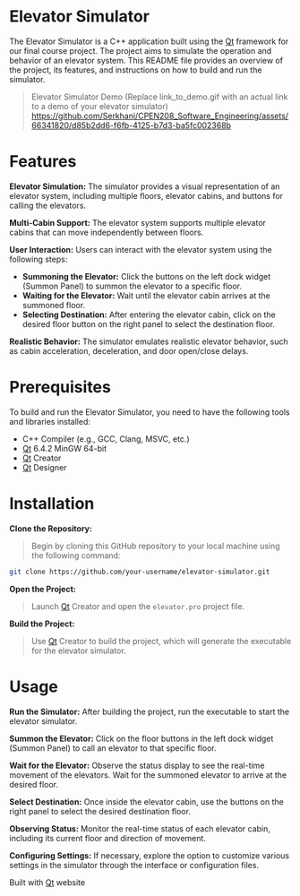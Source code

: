 # Elevator Simulator
The Elevator Simulator is a C++ application built using the [Qt](https://qt.io) framework for our final course project. The project aims to simulate the operation and behavior of an elevator system. This README file provides an overview of the project, its features, and instructions on how to build and run the simulator.

> Elevator Simulator Demo (Replace link_to_demo.gif with an actual link to a demo of your elevator simulator)
https://github.com/Serkhani/CPEN208_Software_Engineering/assets/66341820/d85b2dd6-f6fb-4125-b7d3-ba5fc002368b

# Features
**Elevator Simulation:** The simulator provides a visual representation of an elevator system, including multiple floors, elevator cabins, and buttons for calling the elevators.

**Multi-Cabin Support:** The elevator system supports multiple elevator cabins that can move independently between floors.

**User Interaction:** Users can interact with the elevator system using the following steps:
 - **Summoning the Elevator:** Click the buttons on the left dock widget (Summon Panel) to summon the elevator to a specific floor.
 - **Waiting for the Elevator:** Wait until the elevator cabin arrives at the summoned floor.
 - **Selecting Destination:** After entering the elevator cabin, click on the desired floor button on the right panel to select the destination floor.

**Realistic Behavior:** The simulator emulates realistic elevator behavior, such as cabin acceleration, deceleration, and door open/close delays.

<!-- Configurable Settings: The simulator allows customization of parameters like the number of floors, elevator speed, door open/close times, etc. -->

<!-- Status Display: Information about the current status of each elevator cabin, such as its location and direction, is displayed in real-time. -->

# Prerequisites
To build and run the Elevator Simulator, you need to have the following tools and libraries installed:
- C++ Compiler (e.g., GCC, Clang, MSVC, etc.)
- [Qt](https://qt.io) 6.4.2 MinGW 64-bit
- [Qt](https://qt.io) Creator
- [Qt](https://qt.io) Designer

# Installation
**Clone the Repository:**
> Begin by cloning this GitHub repository to your local machine using the following command:
```bash
git clone https://github.com/your-username/elevator-simulator.git
```

**Open the Project:**
> Launch [Qt](https://qt.io) Creator and open the `elevator.pro` project file.

**Build the Project:**
> Use [Qt](https://qt.io) Creator to build the project, which will generate the executable for the elevator simulator.

# Usage
**Run the Simulator:** After building the project, run the executable to start the elevator simulator.

**Summon the Elevator:** Click on the floor buttons in the left dock widget (Summon Panel) to call an elevator to that specific floor.

**Wait for the Elevator:** Observe the status display to see the real-time movement of the elevators. Wait for the summoned elevator to arrive at the desired floor.

**Select Destination:** Once inside the elevator cabin, use the buttons on the right panel to select the desired destination floor.

**Observing Status:** Monitor the real-time status of each elevator cabin, including its current floor and direction of movement.

**Configuring Settings:** If necessary, explore the option to customize various settings in the simulator through the interface or configuration files.


Built with [Qt](https://qt.io) website

